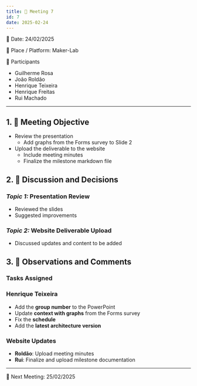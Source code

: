 ```yaml
---
title: 📝 Meeting 7
id: 7
date: 2025-02-24
---
```


📅 Date: 24/02/2025

📍 Place / Platform: Maker-Lab

👥 Participants

- Guilherme Rosa
- João Roldão
- Henrique Teixeira
- Henrique Freitas
- Rui Machado

---

## 1. 🎯 Meeting Objective

- Review the presentation
    - Add graphs from the Forms survey to Slide 2
- Upload the deliverable to the website
    - Include meeting minutes
    - Finalize the milestone markdown file

## 2. 💬 Discussion and Decisions

### *Topic 1:* **Presentation Review**

- Reviewed the slides
- Suggested improvements

### *Topic 2:* **Website Deliverable Upload**

- Discussed updates and content to be added

## 3. 📝 Observations and Comments

### **Tasks Assigned**

### **Henrique Teixeira**

- Add the **group number** to the PowerPoint
- Update **context with graphs** from the Forms survey
- Fix the **schedule**
- Add the **latest architecture version**

### **Website Updates**

- **Roldão**: Upload meeting minutes
- **Rui**: Finalize and upload milestone documentation

---

📅 Next Meeting: 25/02/2025